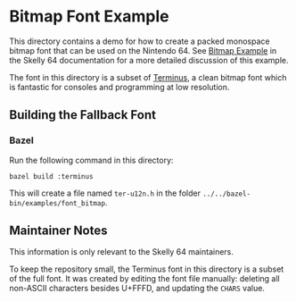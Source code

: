 # Bitmap Font Example

This directory contains a demo for how to create a packed monospace bitmap font that can be used on the Nintendo 64. See [Bitmap Example][bitmap_example] in the Skelly 64 documentation for a more detailed discussion of this example.

The font in this directory is a subset of [Terminus][terminus], a clean bitmap font which is fantastic for consoles and programming at low resolution.

[bitmap_example]: https://depp.github.io/skelly64/font/example_bitmap/
[terminus]: http://terminus-font.sourceforge.net/

## Building the Fallback Font

### Bazel

Run the following command in this directory:

```shell
bazel build :terminus
```

This will create a file named `ter-u12n.h` in the folder `../../bazel-bin/examples/font_bitmap`.

## Maintainer Notes

This information is only relevant to the Skelly 64 maintainers.

To keep the repository small, the Terminus font in this directory is a subset of the full font. It was created by editing the font file manually: deleting all non-ASCII characters besides U+FFFD, and updating the `CHARS` value.
